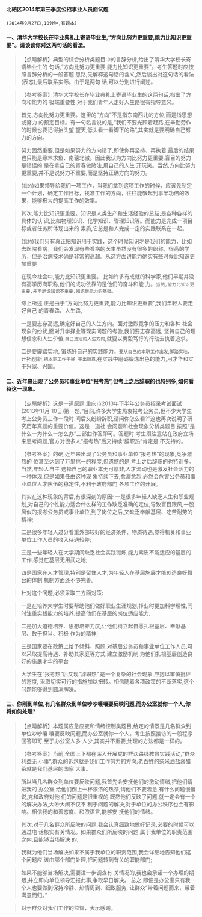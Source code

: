 #### 北碚区2014年第三季度公招事业人员面试题
    (2014年9月27日,10分钟,有题本)
#### 一、清华大学校长在毕业典礼上寄语毕业生,“方向比努力更重要,能力比知识更重要”。请谈谈你对这两句话的看法。
>   【点睛解析】典型的综合分析类题目中的言辞分析,给出了清华大学校长寄语毕业生的
句话,“方向比努力更重要,能力比知识更重要"。考生答题时应按照言辞分析的一般答题
思路,先解释这句话的含义,然后谈出对这句话的看法(表态),最后联系实际。由于是两句
话,可以分别进行阐述。

>   【参考答案】清华大学校长在毕业典礼上寄语毕业生的这两句话,指出了方向和能力的
极端重要性,对于我们青年人走好人生路很有指导意义。

>   首先,方向比努力更重要。这里的“方向”不是指东南西北的方位,而是指思想或努力
的预定目标。有一句名言说的是,“我们不要光顾着赶路,在辛勤劳作的时候也要记得抬头望
望天,低头看一看脚下的路”,其实就是要明确自己努力的方向。

>   努力固然重要,但是如果努力的方向错了,即使你再坚持、再执着,最后的结果也只能是缘木求鱼、南辕北辙。因此我认为方向比努力更重要,盲目的努力是错误的,是在拿自己的青春做赌注,用自己的人生
开玩笑。当然,方向比努力更重要,并不是说努力不重要,而是坚持正确方向的努力。

>   (`我的`)如果领导给我们一项工作，当我们拿到这项工作的时候，应该先制定一个计划，确定工作目标，找准工作的方向，往往能够起到事半功倍的效果，能够极大的提高工作的效率。

>   其次,能力比知识更重要。知识是人类生产和生活经验的总结,是各种各样的具体的认
识,比如物理知识、化学知识、管理知识等。而能力是完成一项目标或者任务所体现出来的
素质,它总是和人完成一定的实践联系在一起。

>   (`我的`)我们只有真正把知识用于实践，这个时候知识才是我们的能力，比如去医院看病，我们会发现有些看病的医生虽然没有很多的职称，很高的学历，但是治病技术确是非常的高超。从这方面讲能力确实有些时候比知识更加重要

>   在现今社会中,能力比知识更重要。
比如许多有成就的科学家,他们早期并没有高学历商职称,他们的成功依靠的是他们的奋斗和能
力。`当然,能力比知识更重要,并不是说知识不重要,知识是能力的基础。`

>   综上所述,正是由于“方向比努力更重要,能力比知识更重要”,我们年轻人要走好自己
的青春路、人生路,

>   一是要志存高远,确定好自己的人生方向。面对激烈竟争的压力和各种
社会现象的纷扰,面对升学择业等现实问题的考验,我们要志存高远,
坚持自己的理想信念和人生价值,`自己选定的人生方向`,就要以勇毅笃行的行动去执着追求。

>   二是要脚踏实地,
锻炼好自己的实践能力。`要从自己的本职工作出发`,`脚踏实地`、开拓创新,`把本职工作千好
干出新意`,在实践中磨砺锻炼出色的能力,用才华和实干兴家、兴国。

#### 二、近年来出现了公务员和事业单位“报考热”,但考上之后辞职的也特别多,如何看待这一现象。
>   【点睛解析】这是一道原题,重庆市2013年下半年公务员招录考试面试(2013年11月
10日)第一题,“目前,许多大学生热衷报考公务员,但不少大学生考上公务员工作一段时
间后又纷纷辞职,请问你怎么看?”这也再次说明了研究历年真题的重要价值。这是一道社
会问题和社会现象分析类题目,按照“是什么一为什么一怎么办”三部曲作答即可。答题时
考生须注意站在政府立场来思考问题,官方对很多人“报考热”后又持续“辞职热”肯定是
不支持的。

>   【参考答案】的确,近年来出现了公务员和事业单位“报考热”的现象,竞争激烈的
位甚至达到了万里挑一的程度,但遗憾的是,考上之后辞职的也特别多。当然,年轻人自主
选择自己的职业本无可厚非,人才流动也是激发社会活力的一种体现,但是如果任由这种现
象持续下去,愈演愈烈,必然会危害公务员和事业单位人才队伍的稳定性,不利于政府部门
各项工作的开展。

>   其实在这种现象的背后,有很深刻的原因:
一是很多年轻人缺乏人生和职业规划,对自己的个性能力适合什么样的工作缺乏准确的定位,导致盲目跟风,一股风似的报考公务员或事业单位,到了岗位之后,又缺乏奉献基层、吃苦耐劳的精神;

>   二是很多年轻人过分看重外部较好的经济条件、物质待遇,觉得机关和事业单位工作人员的收入待遇较差;

>   三是一些年轻人在大学期间缺乏社会实践锻炼,能力素质不能适应的基层的工作,感觉在基层无用武之地;

>   四是国家在人才管理,特别是留住人才,为年轻人在基层施展才能创造良好舞台的体制
机制方面还不够完善。

>   针对这个问题,必须采取三方面对策:

>   一是在培养大学生时要帮助他们做好职业生涯规划,择业时更加科学理性,同时注重实践能力的培养,提高他们在基层的岗位适应能力;

>   二是加大道德培养、思想培养力度,让他们树立起自愿扎根基层、奉献基层、敢于担当、积极
作为的精神;

>   三是国家要在政策上给予倾斜、照顾,对基层公务员和事业单位工作人员,可
以采取提高待遇、补助其家庭等方式,建立激励机制,为他们扎根基层创造良好的施展才华的平台

>   大学生在“报考热”后又现“辞职热”,是一个复杂的社会现象,应抱以审慎批评的态度,
采取切实可行的措施加以扭转。相信随着各项政策的不断落实,这个问题能够得到圆满解决。



#### 三、你刚到单位,有几名群众到单位吵吵嚷嚷要反映问题,而办公室就你一个人,你将如何处理?
>   【点睛解析】本题属应急应变和情绪控制类题目,给定的情景是几名群众到单位吵吵嚷
嚷要反映问题,而办公室就你一个人。考生按照接访的一般程序回答即可,至于办公室人多
人少,其实并不重要,处理的方法都是一样的。

>   【参考答案】当前,全国上下都在深入开展党的群众路线教育实践活动,“群众利益无
小事”,群众的诉求就是我们工作努力的方向;老百姓的柴米油盐酱醋茶就是我们基层的国家
大事。

>   所以当几名群众到单位要反映问题,我首先会安抚他们的激动情绪,把他们请进我的
办公室,给他们倒上一杯浓浓的热茶,请他们不要着急,有什么问题慢慢说,党和政府对他
们的问题是很重视的,既然他们反映了问题,就一定会有一个的解决办法,大吵大闹不仅不
利于问题的解决,对于单位的办公秩序也会有影响。相信我的和善态度、和煦语言,能够安
抚他们的情绪。

>   其次,对于几名群众所反映的问题,我会认真细致地做好记录,必要的时候可以通过电
话核实有关情况。如果群众们所反映的问题,属于我单位的职责范围之内,且能够当场解决
的,

>   我就为他们当场解决如果不属于我单位的职责范围,我会详细地告知他们这个问题应
该由哪个部门处理,把问题转到有关的职能部门;

>   如果不能够当场解决,需要进一步调查有
关情况的,我也会承诺一个办理的期跟,并立即向单位领导汇报此事,争取早日解决。
总之,即便是办公室只有我一个人也要做到保持冷静、热情周到、细致服务,
让群众“带着问题而来，带着满意而归。”

>   对于群众对我们工作的监督，表示感谢。





























